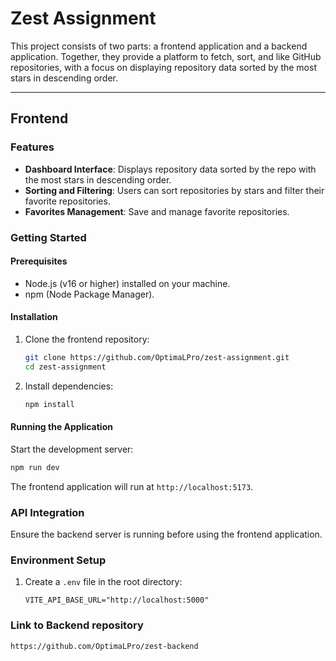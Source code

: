 # Zest Assignment

This project consists of two parts: a frontend application and a backend application. Together, they provide a platform to fetch, sort, and like GitHub repositories, with a focus on displaying repository data sorted by the most stars in descending order.

---

## **Frontend**

### Features

- **Dashboard Interface**: Displays repository data sorted by the repo with the most stars in descending order.
- **Sorting and Filtering**: Users can sort repositories by stars and filter their favorite repositories.
- **Favorites Management**: Save and manage favorite repositories.

### Getting Started

#### Prerequisites

- Node.js (v16 or higher) installed on your machine.
- npm (Node Package Manager).

#### Installation

1. Clone the frontend repository:

   ```bash
   git clone https://github.com/OptimaLPro/zest-assignment.git
   cd zest-assignment
   ```

2. Install dependencies:

   ```bash
   npm install
   ```

#### Running the Application

Start the development server:

```bash
npm run dev
```

The frontend application will run at `http://localhost:5173`.

### API Integration

Ensure the backend server is running before using the frontend application.

### Environment Setup

1. Create a `.env` file in the root directory:
   ```
   VITE_API_BASE_URL="http://localhost:5000"
   ```

### Link to Backend repository
  ```
  https://github.com/OptimaLPro/zest-backend
  ```